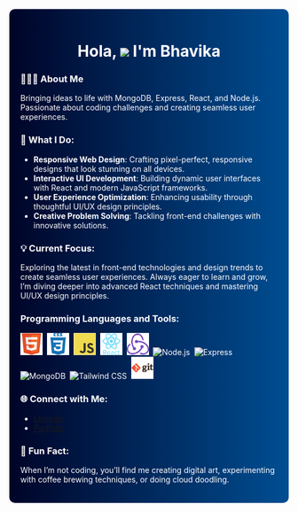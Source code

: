 <div style="background: linear-gradient(to right, #000428, #004e92); color: white; padding: 20px; border-radius: 10px;">
  <h1 align="center"> Hola, <img src="https://media.giphy.com/media/hvRJCLFzcasrR4ia7z/giphy.gif" width="30px"/> I'm Bhavika</h1>

  ### 🙋🏻‍♀️ About Me
  <p align="left">Bringing ideas to life with MongoDB, Express, React, and Node.js. Passionate about coding challenges and creating seamless user experiences.</p>

  ### 🚀 What I Do:
  - **Responsive Web Design**: Crafting pixel-perfect, responsive designs that look stunning on all devices.
  - **Interactive UI Development**: Building dynamic user interfaces with React and modern JavaScript frameworks.
  - **User Experience Optimization**: Enhancing usability through thoughtful UI/UX design principles.
  - **Creative Problem Solving**: Tackling front-end challenges with innovative solutions.

  ### 💡 Current Focus:
  Exploring the latest in front-end technologies and design trends to create seamless user experiences. Always eager to learn and grow, I’m diving deeper into advanced React techniques and mastering UI/UX design 
  principles.

  ### Programming Languages and Tools:
  <div>
    <img src="https://github.com/devicons/devicon/blob/master/icons/html5/html5-original.svg" title="HTML5" alt="HTML" width="40" height="40"/>&nbsp;
    <img src="https://github.com/devicons/devicon/blob/master/icons/css3/css3-plain-wordmark.svg" title="CSS3" alt="CSS" width="40" height="40"/>&nbsp;
    <img src="https://github.com/devicons/devicon/blob/master/icons/javascript/javascript-original.svg" title="JavaScript" alt="JavaScript" width="40" height="40"/>&nbsp;
    <img src="https://github.com/devicons/devicon/blob/master/icons/react/react-original-wordmark.svg" title="React" alt="React" width="40" height="40"/>&nbsp;
    <img src="https://github.com/devicons/devicon/blob/master/icons/redux/redux-original.svg" title="Redux" alt="Redux" width="40" height="40"/>&nbsp;
    <img src="https://cdn.jsdelivr.net/gh/devicons/devicon@latest/icons/nodejs/nodejs-plain-wordmark.svg" title="Node.js" alt="Node.js" width="40" height="40"/>&nbsp;
    <img src="https://cdn.jsdelivr.net/gh/devicons/devicon@latest/icons/express/express-original.svg" title="Express" alt="Express" width="40" height="40"/>&nbsp;
    <img src="https://cdn.jsdelivr.net/gh/devicons/devicon@latest/icons/mongodb/mongodb-original-wordmark.svg" title="MongoDB" alt="MongoDB" width="40" height="40"/>&nbsp;
    <img src="https://cdn.jsdelivr.net/gh/devicons/devicon@latest/icons/tailwindcss/tailwindcss-original-wordmark.svg" title="Tailwind CSS" alt="Tailwind CSS" width="40" height="40"/>&nbsp;
    <img src="https://github.com/devicons/devicon/blob/master/icons/git/git-original-wordmark.svg" title="Git" alt="Git" width="40" height="40"/>
  </div>

  ### 🌐 Connect with Me:
  - [LinkedIn](https://www.linkedin.com/in/your-linkedin-profile)
  - [Portfolio](https://your-portfolio.com)

  ### 🌱 Fun Fact:
  When I’m not coding, you’ll find me creating digital art, experimenting with coffee brewing techniques, or doing cloud doodling.
</div>
